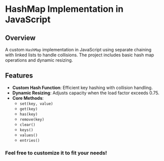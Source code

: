 # HashMap Implementation in JavaScript

## Overview

A custom `HashMap` implementation in JavaScript using separate chaining with linked lists to handle collisions. The project includes basic hash map operations and dynamic resizing.

## Features

- **Custom Hash Function**: Efficient key hashing with collision handling.
- **Dynamic Resizing**: Adjusts capacity when the load factor exceeds 0.75.
- **Core Methods**:
  - `set(key, value)`
  - `get(key)`
  - `has(key)`
  - `remove(key)`
  - `clear()`
  - `keys()`
  - `values()`
  - `entries()`

### Feel free to customize it to fit your needs!

